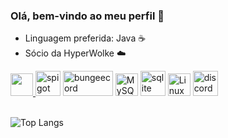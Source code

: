 ### Olá, bem-vindo ao meu perfil 👋
- Linguagem preferida: Java ☕
- Sócio da HyperWolke ☁️
<div style="display: inline_block">
                   <a href="https://www.oracle.com/java/" target="_blank" rel="noreferrer">
                     <img src="https://raw.githubusercontent.com/danielcranney/readme-generator/main/public/icons/skills/java-colored.svg" width="36" height="36"/>
                   </a>
                   <a href="https://spigotmc.org" target="_blank" rel="noreferrer"><img
                                src="https://avatars.githubusercontent.com/u/4350249?s=280&v=4" alt="spigot"
                                width="40" height="40" /></a>
                   <a href="https://spigotmc.org" target="_blank" rel="noreferrer"><img
                                src="https://static.wikia.nocookie.net/minecraft_de_gamepedia/images/0/09/BungeeCord.png/revision/latest?cb=20200402094722" alt="bungeecord"
                                width="80" height="40" /></a>
                   <a href="https://www.mysql.com/" target="_blank" rel="noreferrer"><img
                                src="https://raw.githubusercontent.com/danielcranney/readme-generator/main/public/icons/skills/mysql-colored.svg"
                                width="36" height="36" alt="MySQL" /></a>
                   <a href="https://www.sqlite.org/" target="_blank" rel="noreferrer"><img
                                src="https://www.vectorlogo.zone/logos/sqlite/sqlite-icon.svg" alt="sqlite" width="40"
                                height="40" /></a>
                   <a href="https://www.linux.org" target="_blank" rel="noreferrer"><img
                                src="https://raw.githubusercontent.com/danielcranney/readme-generator/main/public/icons/skills/linux-colored.svg"
                                width="36" height="36" alt="Linux" /></a>
                   <a href="https://www.discord.com/developers" target="_blank" rel="noreferrer"><img
                                src="https://upload.wikimedia.org/wikipedia/commons/b/b5/Discord_Active_Developer_Badge.svg" alt="discord"
                                width="40" height="40" /></a>
</div>
<br>

![Top Langs](https://github-readme-stats.vercel.app/api/top-langs/?username=swathing&layout=compact)
